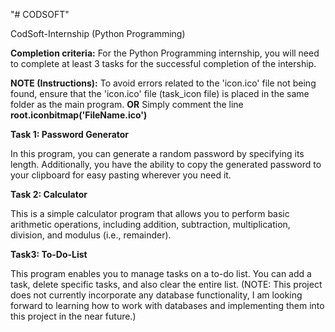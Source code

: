 "# CODSOFT"

CodSoft-Internship (Python Programming)

**Completion criteria:** For the Python Programming internship, you will need to complete at least 3 tasks for the successful completion of the intership.

**NOTE (Instructions):** To avoid errors related to the 'icon.ico' file not being found, ensure that the 'icon.ico' file (task_icon file) is placed in the same folder as the main program. **OR** Simply comment the line **root.iconbitmap('FileName.ico')**

**Task 1: Password Generator**

In this program, you can generate a random password by specifying its length. Additionally, you have the ability to copy the generated password to your clipboard for easy pasting wherever you need it.

**Task 2: Calculator**

This is a simple calculator program that allows you to perform basic arithmetic operations, including addition, subtraction, multiplication, division, and modulus (i.e., remainder).

**Task3: To-Do-List**

This program enables you to manage tasks on a to-do list. You can add a task, delete specific tasks, and also clear the entire list.
(NOTE: This project does not currently incorporate any database functionality, I am looking forward to learning how to work with databases and implementing them into this project in the near future.)



